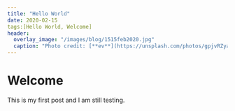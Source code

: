 ```yaml
---
title: "Hello World"
date: 2020-02-15
tags:[Hello World, Welcome]
header:
  overlay_image: "/images/blog/1515feb2020.jpg"
  caption: "Photo credit: [**ev**](https://unsplash.com/photos/gpjvRZyavZc)"
---
```


# Welcome

This is my first post and I am still testing.
